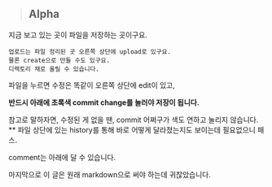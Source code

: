 > ## Alpha

지금 보고 있는 곳이 파일을 저장하는 곳이구요.

```
업로드는 파일 정리된 곳 오른쪽 상단에 upload로 있구요.
물론 create으로 만들 수도 있구요.
디렉토리 채로 올릴 수 있습니다.
```

파일을 누르면 수정은 똑같이 오른쪽 상단에 edit이 있고,

**반드시 아래에 초록색 commit change를 눌러야 저장이 됩니다.**

참고로 말하자면, 수정된 게 없을 땐, commit 어쩌구가 색도 연하고 눌리지 않습니다.
**
파일 상단에 있는 history를 통해 바로 어떻게 달라졌는지도 보이는데 필요없으니 패스.

comment는 아래에 달 수 있습니다.

마지막으로 이 글은 원래 markdown으로 써야 하는데 귀찮았습니다.
